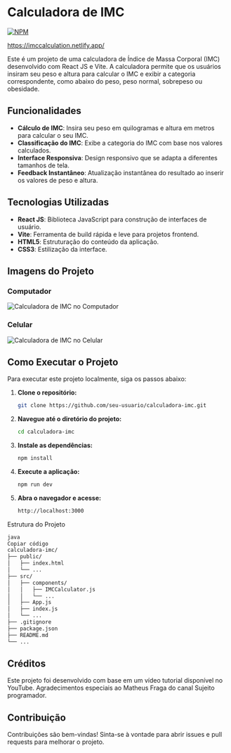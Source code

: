 # Calculadora de IMC
[![NPM](https://img.shields.io/npm/l/react)](https://github.com/Rodrigopcosta/Calcular-IMC/blob/main/LICENSE) 

https://imccalculation.netlify.app/

Este é um projeto de uma calculadora de Índice de Massa Corporal (IMC) desenvolvido com React JS e Vite. A calculadora permite que os usuários insiram seu peso e altura para calcular o IMC e exibir a categoria correspondente, como abaixo do peso, peso normal, sobrepeso ou obesidade.

## Funcionalidades

- **Cálculo de IMC**: Insira seu peso em quilogramas e altura em metros para calcular o seu IMC.
- **Classificação do IMC**: Exibe a categoria do IMC com base nos valores calculados.
- **Interface Responsiva**: Design responsivo que se adapta a diferentes tamanhos de tela.
- **Feedback Instantâneo**: Atualização instantânea do resultado ao inserir os valores de peso e altura.

## Tecnologias Utilizadas

- **React JS**: Biblioteca JavaScript para construção de interfaces de usuário.
- **Vite**: Ferramenta de build rápida e leve para projetos frontend.
- **HTML5**: Estruturação do conteúdo da aplicação.
- **CSS3**: Estilização da interface.

## Imagens do Projeto

### Computador

![Calculadora de IMC no Computador](caminho/para/imagem-computador.png)

### Celular

![Calculadora de IMC no Celular](caminho/para/imagem-celular.png)

## Como Executar o Projeto

Para executar este projeto localmente, siga os passos abaixo:

1. **Clone o repositório:**

   ```bash
   git clone https://github.com/seu-usuario/calculadora-imc.git

2. **Navegue até o diretório do projeto:**

   ```bash
   cd calculadora-imc

3. **Instale as dependências:**
     ```bash
   npm install

4. **Execute a aplicação:**
     ```bash
   npm run dev

5. **Abra o navegador e acesse:**
     ```bash
   http://localhost:3000


  Estrutura do Projeto
  ```bash
  java
  Copiar código
  calculadora-imc/
  ├── public/
  │   ├── index.html
  │   └── ...
  ├── src/
  │   ├── components/
  │   │   ├── IMCCalculator.js
  │   │   └── ...
  │   ├── App.js
  │   ├── index.js
  │   └── ...
  ├── .gitignore
  ├── package.json
  ├── README.md
  └── ...
```

## Créditos

Este projeto foi desenvolvido com base em um vídeo tutorial disponível no YouTube. Agradecimentos especiais ao Matheus Fraga do canal Sujeito programador.

## Contribuição

Contribuições são bem-vindas! Sinta-se à vontade para abrir issues e pull requests para melhorar o projeto.
